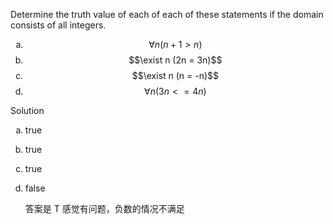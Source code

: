 Determine the truth value of each of each of these statements if the domain consists of all integers.

1. $$\forall n (n + 1 > n)$$
1. $$\exist n (2n = 3n)$$
1. $$\exist n (n = -n)$$
1. $$\forall n (3n <= 4n)$$

Solution

1. true
1. true
1. true
1. false
    
    答案是 T 感觉有问题，负数的情况不满足

<style type="text/css">
    ol { list-style-type: lower-alpha; }
</style>